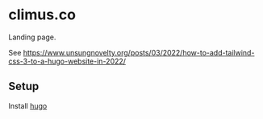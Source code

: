 # climus.co

Landing page.

See https://www.unsungnovelty.org/posts/03/2022/how-to-add-tailwind-css-3-to-a-hugo-website-in-2022/

## Setup

Install [hugo](https://gohugo.io/)
